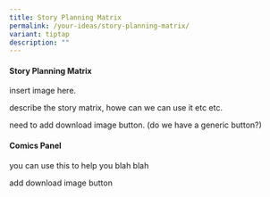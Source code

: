 ```yaml
---
title: Story Planning Matrix
permalink: /your-ideas/story-planning-matrix/
variant: tiptap
description: ""
---
```

<h4>Story Planning Matrix</h4><p>insert image here.</p><p>describe the story matrix, howe can we can use it etc etc.</p><p>need to add download image button. (do we have a generic button?)</p><h4>Comics Panel</h4><p>you can use this to help you blah blah</p><p>add download image button</p>